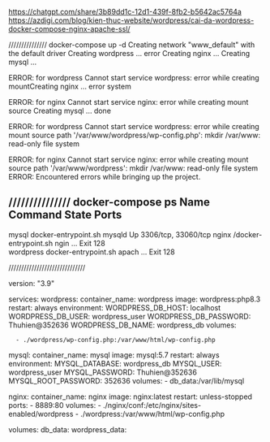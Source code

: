 https://chatgpt.com/share/3b89dd1c-12d1-439f-8fb2-b5642ac5764a
https://azdigi.com/blog/kien-thuc-website/wordpress/cai-da-wordpress-docker-compose-nginx-apache-ssl/

///////////////
docker-compose up -d
Creating network "www_default" with the default driver
Creating wordpress ... error
Creating nginx     ... 
Creating mysql     ... 

ERROR: for wordpress  Cannot start service wordpress: error while creating mountCreating nginx     ... error
system

ERROR: for nginx  Cannot start service nginx: error while creating mount source Creating mysql     ... done

ERROR: for wordpress  Cannot start service wordpress: error while creating mount source path '/var/www/wordpress/wp-config.php': mkdir /var/www: read-only file system

ERROR: for nginx  Cannot start service nginx: error while creating mount source path '/var/www/wordpress': mkdir /var/www: read-only file system
ERROR: Encountered errors while bringing up the project.

///////////////
docker-compose ps
  Name                 Command                State            Ports       
---------------------------------------------------------------------------
mysql       docker-entrypoint.sh mysqld      Up         3306/tcp, 33060/tcp
nginx       /docker-entrypoint.sh ngin ...   Exit 128                      
wordpress   docker-entrypoint.sh apach ...   Exit 128    


//////////////////////////////

version: "3.9"

services:
  wordpress:
    container_name: wordpress
    image: wordpress:php8.3
    restart: always
    environment:
      WORDPRESS_DB_HOST: localhost
      WORDPRESS_DB_USER: wordpress_user
      WORDPRESS_DB_PASSWORD: Thuhien@352636
      WORDPRESS_DB_NAME: wordpress_db
    volumes:

      - ./wordpress/wp-config.php:/var/www/html/wp-config.php


  mysql:
    container_name: mysql
    image: mysql:5.7
    restart: always
    environment:
      MYSQL_DATABASE: wordpress_db
      MYSQL_USER: wordpress_user
      MYSQL_PASSWORD: Thuhien@352636
      MYSQL_ROOT_PASSWORD: 352636
    volumes:
      - db_data:/var/lib/mysql

  nginx:
    container_name: nginx
    image: nginx:latest
    restart: unless-stopped
    ports:
      - 8889:80
    volumes:
      - ./nginx/conf:/etc/nginx/sites-enabled/wordpress
      - ./wordpress:/var/www/html/wp-config.php


volumes:
  db_data:
  wordpress_data:
